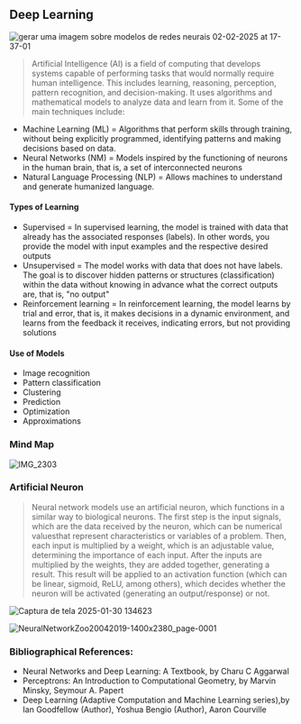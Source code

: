 ## Deep Learning
  
![gerar uma imagem sobre modelos de redes neurais 02-02-2025 at 17-37-01](https://github.com/user-attachments/assets/24089c76-d7f3-4159-a70c-6548fdb97802)

> Artificial Intelligence (AI) is a field of computing that develops systems capable of performing tasks that would normally require human intelligence. This includes learning, reasoning, perception, pattern recognition, and decision-making. It uses algorithms and mathematical models to analyze data and learn from it. Some of the main techniques include:

* Machine Learning (ML) = Algorithms that perform skills through training, without being explicitly programmed, identifying patterns and making decisions based on data.
* Neural Networks (NM) = Models inspired by the functioning of neurons in the human brain, that is, a set of interconnected neurons
* Natural Language Processing (NLP) = Allows machines to understand and generate humanized language.

#### Types of Learning
- Supervised = In supervised learning, the model is trained with data that already has the associated responses (labels). In other words, you provide the model with input examples and the respective desired outputs
- Unsupervised = The model works with data that does not have labels. The goal is to discover hidden patterns or structures (classification) within the data without knowing in advance what the correct outputs are, that is, "no output"
- Reinforcement learning = In reinforcement learning, the model learns by trial and error, that is, it makes decisions in a dynamic environment, and learns from the feedback it receives, indicating errors, but not providing solutions

#### Use of Models
- Image recognition
- Pattern classification
- Clustering
- Prediction
- Optimization
- Approximations

### Mind Map

![IMG_2303](https://github.com/user-attachments/assets/3ce63f8d-31e3-443a-b11c-2e2e1810a98a)

### Artificial Neuron

> Neural network models use an artificial neuron, which functions in a similar way to biological neurons. The first step is the input signals, which are the data received by the neuron, which can be numerical values ​​that represent characteristics or variables of a problem. Then, each input is multiplied by a weight, which is an adjustable value, determining the importance of each input. After the inputs are multiplied by the weights, they are added together, generating a result. This result will be applied to an activation function (which can be linear, sigmoid, ReLU, among others), which decides whether the neuron will be activated (generating an output/response) or not.

![Captura de tela 2025-01-30 134623](https://github.com/user-attachments/assets/179d2cfa-34f0-4082-8705-0b748279ae77)

![NeuralNetworkZoo20042019-1400x2380_page-0001](https://github.com/user-attachments/assets/237460b3-6b49-49fd-95d1-59813e91c74f)

### Bibliographical References:
- Neural Networks and Deep Learning: A Textbook, by Charu C Aggarwal
- Perceptrons: An Introduction to Computational Geometry, by Marvin Minsky, Seymour A. Papert
- Deep Learning (Adaptive Computation and Machine Learning series),by Ian Goodfellow (Author), Yoshua Bengio (Author), Aaron Courville


